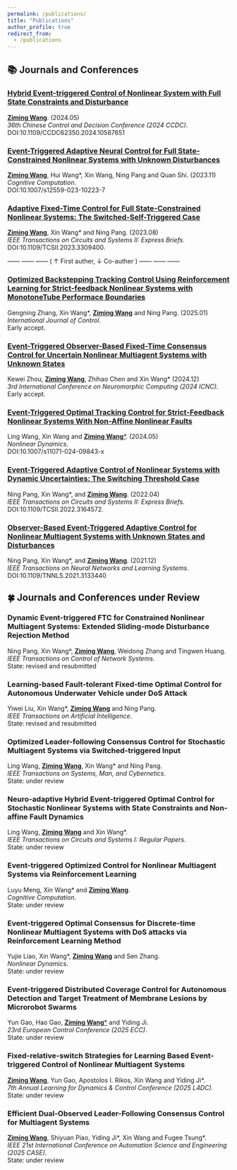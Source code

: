 ```yaml
---
permalink: /publications/
title: "Publications"
author_profile: true
redirect_from: 
  - /publications
---
```


## 📚 Journals and Conferences
### [Hybrid Event-triggered Control of Nonlinear System with Full State Constraints and Disturbance](https://ieeexplore.ieee.org/document/10587651)  
<ins>**Ziming Wang**</ins>. (2024.05)  
*36th Chinese Control and Decision Conference (2024 CCDC)*.  
DOI:10.1109/CCDC62350.2024.10587651

### [Event-Triggered Adaptive Neural Control for Full State-Constrained Nonlinear Systems with Unknown Disturbances](https://link.springer.com/article/10.1007/s12559-023-10223-7)
<ins>**Ziming Wang**</ins>, Hui Wang\*, Xin Wang, Ning Pang and Quan Shi. (2023.11)  
*Cognitive Computation*.  
DOI:10.1007/s12559-023-10223-7

### [Adaptive Fixed-Time Control for Full State-Constrained Nonlinear Systems: The Switched-Self-Triggered Case](https://ieeexplore.ieee.org/document/10233088)  
<ins>**Ziming Wang**</ins>, Xin Wang\* and Ning Pang. (2023.08)  
*IEEE Transactions on Circuits and Systems II: Express Briefs*.  
DOI:10.1109/TCSII.2023.3309400.

—— —— —— ( $\uparrow$ First auther, $\downarrow$ Co-auther ) —— —— ——
### [Optimized Backstepping Tracking Control Using Reinforcement Learning for Strict-feedback Nonlinear Systems with MonotoneTube Performace Boundaries](https://www.tandfonline.com/doi/full/10.1080/00207179.2024.2449132)  
Gengning Zhang, Xin Wang\*, <ins>**Ziming Wang**</ins> and Ning Pang. (2025.01)   
*International Journal of Control*.  
Early accept. 

### [Event-Triggered Observer-Based Fixed-Time Consensus Control for Uncertain Nonlinear Multiagent Systems with Unknown States](https://arxiv.org/abs/2501.00523)    
Kewei Zhou, <ins>**Ziming Wang**</ins>, Zhihao Chen and Xin Wang\* (2024.12)  
*3rd International Conference on Neuromorphic Computing (2024 ICNC)*.  
Early accept.

### [Event-Triggered Optimal Tracking Control for Strict-Feedback Nonlinear Systems With Non-Affine Nonlinear Faults](https://link.springer.com/article/10.1007/s11071-024-09843-x)
Ling Wang, Xin Wang and <ins>**Ziming Wang**\*</ins>. (2024.05)   
*Nonlinear Dynamics*.  
DOI:10.1007/s11071-024-09843-x

### [Event-Triggered Adaptive Control of Nonlinear Systems with Dynamic Uncertainties: The Switching Threshold Case](https://ieeexplore.ieee.org/document/9748882)  
Ning Pang, Xin Wang\*, and <ins>**Ziming Wang**</ins>. (2022.04)   
*IEEE Transactions on Circuits and Systems II: Express Briefs*.  
DOI:10.1109/TCSII.2022.3164572.

### [Observer-Based Event-Triggered Adaptive Control for Nonlinear Multiagent Systems with Unknown States and Disturbances](https://ieeexplore.ieee.org/document/9662272)  
Ning Pang, Xin Wang\*, and <ins>**Ziming Wang**</ins>. (2021.12)  
*IEEE Transactions on Neural Networks and Learning Systems*.  
DOI:10.1109/TNNLS.2021.3133440

## 🍀 Journals and Conferences under Review
### Dynamic Event-triggered FTC for Constrained Nonlinear Multiagent Systems: Extended Sliding-mode Disturbance Rejection Method
Ning Pang, Xin Wang\*, <ins>**Ziming Wang**</ins>, Weidong Zhang and Tingwen Huang.  
*IEEE Transactions on Control of Network Systems*.  
State: revised and resubmitted  

### Learning-based Fault-tolerant Fixed-time Optimal Control for Autonomous Underwater Vehicle under DoS Attack
Yiwei Liu, Xin Wang\*, <ins>**Ziming Wang**</ins> and Ning Pang.  
*IEEE Transactions on Artificial Intelligence*.  
State: revised and resubmitted 

### Optimized Leader-following Consensus Control for Stochastic Multiagent Systems via Switched-triggered Input
Ling Wang, <ins>**Ziming Wang**</ins>, Xin Wang\* and Ning Pang.  
*IEEE Transactions on Systems, Man, and Cybernetics*.  
State: under review

### Neuro-adaptive Hybrid Event-triggered Optimal Control for Stochastic Nonlinear Systems with State Constraints and Non-affine Fault Dynamics
Ling Wang, <ins>**Ziming Wang**</ins> and Xin Wang\*.  
*IEEE Transactions on Circuits and Systems I: Regular Papers*.  
State: under review

### Event-triggered Optimized Control for Nonlinear Multiagent Systems via Reinforcement Learning  
Luyu Meng, Xin Wang\* and <ins>**Ziming Wang**</ins>.  
*Cognitive Computation*.  
State: under review

### Event-triggered Optimal Consensus for Discrete-time Nonlinear Multiagent Systems with DoS attacks via Reinforcement Learning Method
Yujie Liao, Xin Wang\*, <ins>**Ziming Wang**</ins> and Sen Zhang.  
*Nonlinear Dynamics*.  
State: under review  

### Event-triggered Distributed Coverage Control for Autonomous Detection and Target Treatment of Membrane Lesions by Microrobot Swarms
Yun Gao, Hao Gao, <ins>**Ziming Wang**\*</ins> and Yiding Ji.  
*23rd European Control Conference (2025 ECC)*.  
State: under review  

### Fixed-relative-switch Strategies for Learning Based Event-triggered Control of Nonlinear Multiagent Systems
<ins>**Ziming Wang**</ins>, Yun Gao, Apostolos I. Rikos, Xin Wang and Yiding Ji\*.  
*7th Annual Learning for Dynamics & Control Conference (2025 L4DC)*.  
State: under review  

### Efficient Dual-Observed Leader-Following Consensus Control for Multiagent Systems
<ins>**Ziming Wang**</ins>, Shiyuan Piao, Yiding Ji\*, Xin Wang and Fugee Tsung\*.  
*IEEE 21st International Conference on Automation Science and Engineering (2025 CASE)*.  
State: under review  

